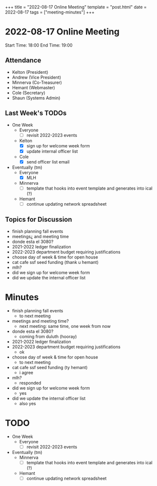 +++
title = "2022-08-17 Online Meeting"
template = "post.html"
date = 2022-08-17
tags = ["meeting-minutes"]
+++
# 2022-08-17 Online Meeting

Start Time: 18:00 
End Time:   19:00

## Attendance
- Kelton	  (President)
- Andrew		(Vice President)
- Minnerva	(Co-Treasurer)
- Hemant	  (Webmaster)
- Cole      (Secretary)
- Shaun     (Systems Admin)

## Last Week's TODOs
- One Week
  - Everyone
    - [ ] revisit 2022-2023 events
  - Kelton
    - [x] sign up for welcome week form
    - [x] update internal officer list
  - Cole
    - [x] send officer list email
- Eventually (tm)
  - Everyone
    - [x] MLH
  - Minnerva
    - [ ] template that hooks into event template and generates into ical (?)
  - Hemant
    - [ ] continue updating network spreadsheet

## Topics for Discussion
- finish planning fall events
- meetings¿ and meeting time
- donde esta el 3080?
- 2021-2022 ledger finalization
- 2022-2023 department budget requiring justifications
- choose day of week & time for open house
- cat cafe ssf seed funding (thank u hemant)
- mlh?
- did we sign up for welcome week form
- did we update the internal officer list

# Minutes
- finish planning fall events
  - to next meeting
- meetings and meeting time?
  - next meeting: same time, one week from now
- donde esta el 3080?
  - coming from duluth (hooray)
- 2021-2022 ledger finalization
- 2022-2023 department budget requiring justifications
  - ok
- choose day of week & time for open house
  - to next meeting
- cat cafe ssf seed funding (ty hemant)
  - i agree
- mlh?
  - responded
- did we sign up for welcome week form
  - yes
- did we update the internal officer list
  - also yes

# TODO
- One Week
  - Everyone
    - [ ] revisit 2022-2023 events
- Eventually (tm)
  - Minnerva
    - [ ] template that hooks into event template and generates into ical (?)
  - Hemant
    - [ ] continue updating network spreadsheet